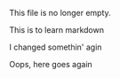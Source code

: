 This file is no longer empty.

This is to learn markdown

I changed somethin' agin

Oops, here goes again